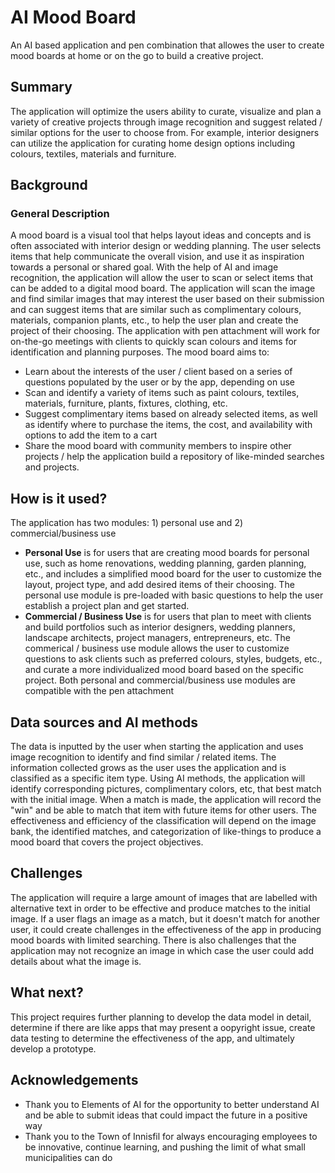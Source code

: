 # AI Mood Board
An AI based application and pen combination that allowes the user to create mood boards at home or on the go to build a creative project. 
## Summary
The application will optimize the users ability to curate, visualize and plan a variety of creative projects through image recognition and suggest related / similar options for the user to choose from. For example, interior designers can utilize the application for curating home design options including colours, textiles, materials and furniture. 
## Background
### General Description
A mood board is a visual tool that helps layout ideas and concepts and is often associated with interior design or wedding planning. The user selects items that help communicate the overall vision, and use it as inspiration towards a personal or shared goal. With the help of AI and image recognition, the application will allow the user to scan or select items that can be added to a digital mood board. The application will scan the image and find similar images that may interest the user based on their submission and can suggest items that are similar such as complimentary colours, materials, companion plants, etc., to help the user plan and create the project of their choosing. The application with pen attachment will work for on-the-go meetings with clients to quickly scan colours and items for identification and planning purposes. The mood board aims to:
* Learn about the interests of the user / client based on a series of questions populated by the user or by the app, depending on use
* Scan and identify a variety of items such as paint colours, textiles, materials, furniture, plants, fixtures, clothing, etc.
* Suggest complimentary items based on already selected items, as well as identify where to purchase the items, the cost, and availability with options to add the item to a cart
* Share the mood board with community members to inspire other projects / help the application build a repository of like-minded searches and projects.
## How is it used?
The application has two modules: 1) personal use and 2) commercial/business use
* **Personal Use** is for users that are creating mood boards for personal use, such as home renovations, wedding planning, garden planning, etc., and includes a simplified mood board for the user to customize the layout, project type, and add desired items of their choosing. The personal use module is pre-loaded with basic questions to help the user establish a project plan and get started. 
* **Commercial / Business Use** is for users that plan to meet with clients and build portfolios such as interior designers, wedding planners, landscape architects, project managers, entrepreneurs, etc. The commerical / business use module allows the user to customize questions to ask clients such as preferred colours, styles, budgets, etc., and curate a more individualized mood board based on the specific project.
Both personal and commercial/business use modules are compatible with the pen attachment
## Data sources and AI methods
The data is inputted by the user when starting the application and uses image recognition to identify and find similar / related items. The information collected grows as the user uses the application and is classified as a specific item type. Using AI methods, the application will identify corresponding pictures, complimentary colors, etc, that best match with the initial image. When a match is made, the application will record the "win" and be able to match that item with future items for other users. The effectiveness and efficiency of the classification will depend on the image bank, the identified matches, and categorization of like-things to produce a mood board that covers the project objectives. 
## Challenges
The application will require a large amount of images that are labelled with alternative text in order to be effective and produce matches to the initial image. If a user flags an image as a match, but it doesn't match for another user, it could create challenges in the effectiveness of the app in producing mood boards with limited searching. There is also challenges that the application may not recognize an image in which case the user could add details about what the image is. 
## What next?
This project requires further planning to develop the data model in detail, determine if there are like apps that may present a oopyright issue, create data testing to determine the effectiveness of the app, and ultimately develop a prototype. 
## Acknowledgements
* Thank you to Elements of AI for the opportunity to better understand AI and be able to submit ideas that could impact the future in a positive way
* Thank you to the Town of Innisfil for always encouraging employees to be innovative, continue learning, and pushing the limit of what small municipalities can do
